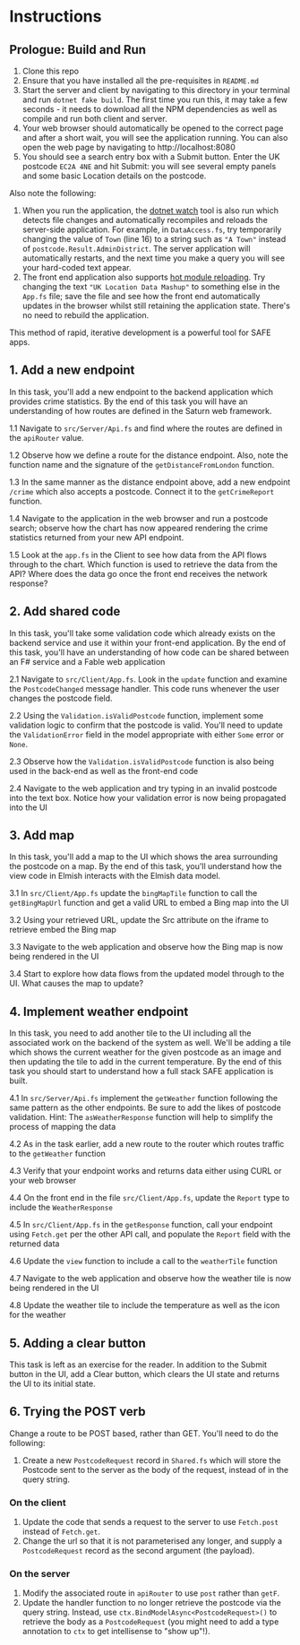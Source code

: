# Instructions

## Prologue: Build and Run
1. Clone this repo
1. Ensure that you have installed all the pre-requisites in `README.md`
1. Start the server and client by navigating to this directory in your terminal and run `dotnet fake build`. The first time you run this, it may take a few seconds - it needs to download all the NPM dependencies as well as compile and run both client and server.
1. Your web browser should automatically be opened to the correct page and after a short wait, you will see the application running. You can also open the web page by navigating to http://localhost:8080
1. You should see a search entry box with a Submit button. Enter the UK postcode `EC2A 4NE` and hit Submit: you will see several empty panels and some basic Location details on the postcode.

Also note the following:

1. When you run the application, the [dotnet watch](https://docs.microsoft.com/en-us/aspnet/core/tutorials/dotnet-watch) tool is also run which detects file changes and automatically recompiles and reloads the server-side application. For example, in `DataAccess.fs`, try temporarily changing the value of `Town` (line 16) to a string such as `"A Town"` instead of `postcode.Result.AdminDistrict`. The server  application will automatically restarts, and the next time you make a query you will see your hard-coded text appear.
1. The front end application also supports [hot module reloading](https://webpack.js.org/concepts/hot-module-replacement/). Try changing the text `"UK Location Data Mashup"` to something else in the `App.fs` file; save the file and see how the front end automatically updates in the browser whilst still retaining the application state. There's no need to rebuild the application.

This method of rapid, iterative development is a powerful tool for SAFE apps.

## 1. Add a new endpoint
In this task, you'll add a new endpoint to the backend application which provides crime statistics. By the end of this task you will have an understanding of how routes are defined in the Saturn web framework.

1.1 Navigate to `src/Server/Api.fs` and find where the routes are defined in the `apiRouter` value.

1.2 Observe how we define a route for the distance endpoint. Also, note the function name and the signature of the `getDistanceFromLondon` function.

1.3 In the same manner as the distance endpoint above, add a new endpoint `/crime` which also accepts a postcode. Connect it to the `getCrimeReport` function.

1.4 Navigate to the application in the web browser and run a postcode search; observe how the chart has now appeared rendering the crime statistics returned from your new API endpoint.

1.5 Look at the `app.fs` in the Client to see how data from the API flows through to the chart. Which function is used to retrieve the data from the API? Where does the data go once the front end receives the network response?

## 2. Add shared code

In this task, you'll take some validation code which already exists on the backend service and use it within your front-end application. By the end of this task, you'll have an understanding of how code can be shared between an F# service and a Fable web application

2.1 Navigate to `src/Client/App.fs`. Look in the `update` function and examine the `PostcodeChanged` message handler. This code runs whenever the user changes the postcode field.

2.2 Using the `Validation.isValidPostcode` function, implement some validation logic to confirm that the postcode is valid. You'll need to update the `ValidationError` field in the model appropriate with either `Some` error or `None`.

2.3 Observe how the `Validation.isValidPostcode` function is also being used in the back-end as well as the front-end code

2.4 Navigate to the web application and try typing in an invalid postcode into the text box. Notice how your validation error is now being propagated into the UI

## 3. Add map

In this task, you'll add a map to the UI which shows the area surrounding the postcode on a map. By the end of this task, you'll understand how the view code in Elmish interacts with the Elmish data model.

3.1 In `src/Client/App.fs` update the `bingMapTile` function to call the `getBingMapUrl` function and get a valid URL to embed a Bing map into the UI

3.2 Using your retrieved URL, update the Src attribute on the iframe to retrieve embed the Bing map

3.3 Navigate to the web application and observe how the Bing map is now being rendered in the UI

3.4 Start to explore how data flows from the updated model through to the UI. What causes the map to update?

## 4. Implement weather endpoint

In this task, you need to add another tile to the UI including all the associated work on the backend of the system as well. We'll be adding a tile which shows the current weather for the given postcode as an image and then updating the tile to add in the current temperature. By the end of this task you should start to understand how a full stack SAFE application is built.

4.1 In `src/Server/Api.fs` implement the `getWeather` function following the same pattern as the other endpoints. Be sure to add the likes of postcode validation. Hint: The `asWeatherResponse` function will help to simplify the process of mapping the data

4.2 As in the task earlier, add a new route to the router which routes traffic to the `getWeather` function

4.3 Verify that your endpoint works and returns data either using CURL or your web browser

4.4 On the front end in the file `src/Client/App.fs`, update the `Report` type to include the `WeatherResponse`

4.5 In `src/Client/App.fs` in the `getResponse` function, call your endpoint using `Fetch.get` per the other API call, and populate the `Report` field with the returned data

4.6 Update the `view` function to include a call to the `weatherTile` function

4.7 Navigate to the web application and observe how the weather tile is now being rendered in the UI

4.8 Update the weather tile to include the temperature as well as the icon for the weather

## 5. Adding a clear button

This task is left as an exercise for the reader. In addition to the Submit button in the UI, add a Clear button, which clears the UI state and returns the UI to its initial state.

## 6. Trying the POST verb

Change a route to be POST based, rather than GET. You'll need to do the following:

1. Create a new `PostcodeRequest` record in `Shared.fs` which will store the Postcode sent to the server as the body of the request, instead of in the query string.

### On the client
1. Update the code that sends a request to the server to use `Fetch.post` instead of `Fetch.get`.
1. Change the url so that it is not parameterised any longer, and supply a `PostcodeRequest` record as the second argument (the payload).

### On the server
1. Modify the associated route in `apiRouter` to use `post` rather than `getF`.
1. Update the handler function to no longer retrieve the postcode via the query string. Instead, use `ctx.BindModelAsync<PostcodeRequest>()` to retrieve the body as a `PostcodeRequest` (you might need to add a type annotation to `ctx` to get intellisense to "show up"!).
